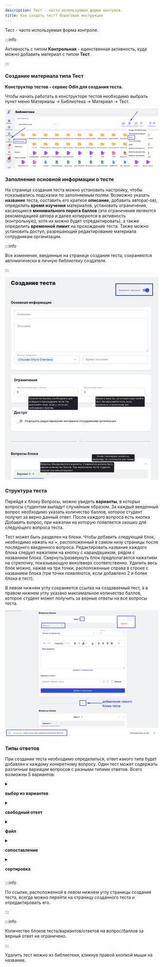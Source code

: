 ```yaml
---
description: Тест - часто используемая форма контроля.
title: Как создать тест? Пошаговая инструкция
---
```


Тест - часто используемая форма контроля.

:::info 

Активность с типом **Контрольная** - единственная активность, куда можно добавить материал с типом **Тест**.

:::

### Создание материала типа Тест

**Конструктор тестов - сервис Odin для создания теста.**

Чтобы начать работать в конструкторе тестов необходимо выбрать пункт меню Материалы -> Библиотека -> Материал -> Тест.

![](<../../.gitbook/assets/image (178) (1).png>)

### Заполнение основной информации о тесте

На странице создания теста можно установить настройку, чтобы показывались подсказки по заполняемым полям. Возможно указать **название** теста, составить его краткое **описание**, добавить автора(-ов), определить **время изучения** материалов, установить ограничения, касающиеся **минимального порога баллов** (эти ограничения являются рекомендацией автора и далее копируются в активность (контрольную), хотя их можно будет отредактировать), а также определить **временной лимит** на прохождение теста. Также можно установить доступ, разрешающий редактирование материала сотрудникам организации.

:::info 

Все изменения, введенные на странице создания теста, сохраняются автоматически в личную библиотеку создателя.

:::

![](<../../.gitbook/assets/image (179).png>)

### Структура теста

Перейдя к блоку Вопросы, можно увидеть **варианты**, в которых вопросы студентам выпадут случайным образом. За каждый введенный вопрос необходимо указать количество баллов, которое студент получит за верно данный ответ. После каждого вопроса есть кнопка Добавить вопрос, при нажатии на которую появляется окошко для следующего вопроса теста.

Тест может быть разделен на блоки. Чтобы добавить следующий блок, необходимо нажать на +, расположенный в самом низу страницы после последнего введенного вопроса. Редактировать название каждого блока следует нажатием на кнопку с карандашиком, рядом с названием блока. Свернуть/развернуть блок предполагается нажатием на стрелочку, показывающую вниз/вверх соответственно. Удалить весь блок можно, нажав на три точки, расположенные справа в строке с названием блока (три точки появляются, если добавлено 2 и более блока в тест).

В левом нижнем углу сохраняется ссылка на создаваемый тест, а в правом нижнем углу указано максимальное количество баллов, которое студент может получить за верные ответы на все вопросы теста.

![](<../../.gitbook/assets/image (181).png>)

### Типы ответов

При создании теста необходимо определиться, ответ какого типа будет добавлен к каждому конкретному вопросу. Один тест может содержать различные вариации вопросов с разными типами ответов. Всего возможны 5 вариантов:

<details>

<summary>

**выбор из вариантов**

</summary>

Подразумевает выбор из нескольких предложенных вариантов ответа. При создании указываются все возможные варианты ответа. Верных вариантов может быть как один, так и несколько. Если верных ответов несколько, то верным ответ будет только в случае выбора студентом всех верных вариантов. Можно включить режим расширенного ввода текста ответа (подчеркнутый значок U), добавить комментарий к варианту ответа (облачко),  удалить уже введенные варианты ответа (крестик напротив неверно введенного варианта).

![](../../.gitbook/assets/еее.png)

</details>

<details>

<summary>

**свободный ответ**

</summary>

Подразумевает свободный ответ студента на заданный вопрос. Предполагается, что возможны три варианта подачи такого ответа:

-  ручная проверка - преподаватель проверяет каждый ответ студента и самостоятельно вручную определяет верный он или нет.

-  точное совпадение - при таком варианте преподаватель указывает, какой ответ студента может стать верным. Только точно введеное значение, соответствующее одному из вариантов преподавателя, будет засчитано как верный ответ.

-  диапазон - диапазон устанавливается в случае, когда верным ответом станет число, попадающее в определенный промежуток чисел "от" и "до".

![](<../../.gitbook/assets/image (3) (1) (1) (1) (1) (1) (1) (1) (1) (1) (1) (1).png>)

</details>

<details>

<summary>

**файл**

</summary>

Студент прикладывает электронный файл, который является ответом на поставленный вопрос теста. Ограничений к загружаемому файлу в системе не установлено. В этом случае преподаватель должен будет проверить ответ на вопрос вручную.

![](<../../.gitbook/assets/image (4) (1) (1) (1) (1) (1) (1) (1) (1) (1).png>)

</details>

<details>

<summary>

**сопоставление**

</summary>

При таком варианте необходимо сопоставить между собой верные пары ответов. Студенту необходимо перетащить ячейку из столбца справа к соответствующей ячейке столбца слева.

![](<../../.gitbook/assets/image (1) (1) (1) (1) (1) (1) (1) (1) (1) (1) (1) (1) (1) (1) (1) (1) (1) (1) (1) (1) (1) (1) (1) (1) (1) (1) (1) (1) (1) (1) (1) (1) (1) (1) (1) (1) (1) (1) (1) (1) (1) (1) (1) (1) (1) (1) (1) (1) (1) (1) (1) (1) (1) (1) (1) (1) (1) (1) (1) (1) ( (6).png>)

</details>

<details>

<summary>

**сортировка**

</summary>

При таком типе ответа студенту необходимо расположить указанные опции в порядке возрастания/убывания/логической последовательности.

![](<../../.gitbook/assets/image (2) (1) (1) (1) (1) (1) (1) (1) (1) (1) (1) (1) (1) (1) (1) (1) (1) (1) (1) (1) (1) (1) (1) (1) (1).png>)

</details>

:::info 

По ссылке, расположенной в левом нижнем углу страницы создания теста, всегда можно перейти на страницу созданного теста и отредактировать его.

:::

:::info 

Количество блоков теста/вариантов/ответов на вопрос/баллов за верный ответ не ограничено.

:::

Удалить тест можно из библиотеки, кликнув правой кнопкой мыши на название.